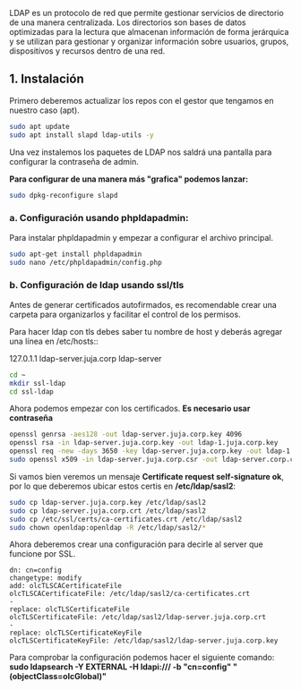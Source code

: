 LDAP es un protocolo de red que permite gestionar servicios de directorio de una manera centralizada. Los directorios son bases de datos optimizadas para la lectura que almacenan información de forma jerárquica y se utilizan para gestionar y organizar información sobre usuarios, grupos, dispositivos y recursos dentro de una red.

## 1. Instalación

Primero deberemos actualizar los repos con el gestor que tengamos en nuestro caso (apt).

```bash
sudo apt update
sudo apt install slapd ldap-utils -y
```

Una vez instalemos los paquetes de LDAP nos saldrá una pantalla para configurar la contraseña de admin.

**Para configurar de una manera más "grafica" podemos lanzar:**

```bash
sudo dpkg-reconfigure slapd
```

### a. Configuración usando phpldapadmin:

Para instalar phpldapadmin y empezar a configurar el archivo principal.

```bash
sudo apt-get install phpldapadmin
sudo nano /etc/phpldapadmin/config.php
```

### b. Configuración de ldap usando ssl/tls

Antes de generar certificados autofirmados, es recomendable crear una carpeta para organizarlos y facilitar el control de los permisos.

Para hacer ldap con tls debes saber tu nombre de host y deberás agregar una línea en /etc/hosts::

127.0.1.1       ldap-server.juja.corp ldap-server

```bash
cd ~
mkdir ssl-ldap
cd ssl-ldap
```

Ahora podemos empezar con los certificados. **Es necesario usar contraseña**

```bash
openssl genrsa -aes128 -out ldap-server.juja.corp.key 4096
openssl rsa -in ldap-server.juja.corp.key -out ldap-1.juja.corp.key
openssl req -new -days 3650 -key ldap-server.juja.corp.key -out ldap-1.juja.corp.csr
sudo openssl x509 -in ldap-server.juja.corp.csr -out ldap-server.corp.crt -req -signkey ldap-server.juja.corp.key -days 3650
```

Si vamos bien veremos un mensaje **Certificate request self-signature ok**, por lo que deberemos ubicar estos certis en **/etc/ldap/sasl2**:

```bash
sudo cp ldap-server.juja.corp.key /etc/ldap/sasl2
sudo cp ldap-server.juja.corp.crt /etc/ldap/sasl2
sudo cp /etc/ssl/certs/ca-certificates.crt /etc/ldap/sasl2
sudo chown openldap:openldap -R /etc/ldap/sasl2/*
```

Ahora deberemos crear una configuración para decirle al server que funcione por SSL.

```ssl-ldap.ldif
dn: cn=config
changetype: modify
add: olcTLSCACertificateFile
olcTLSCACertificateFile: /etc/ldap/sasl2/ca-certificates.crt
-
replace: olcTLSCertificateFile
olcTLSCertificateFile: /etc/ldap/sasl2/ldap-server.juja.corp.crt
-
replace: olcTLSCertificateKeyFile
olcTLSCertificateKeyFile: /etc/ldap/sasl2/ldap-server.juja.corp.key
```

Para comprobar la configuración podemos hacer el siguiente comando: **sudo ldapsearch -Y EXTERNAL -H ldapi:/// -b "cn=config" "(objectClass=olcGlobal)"**
